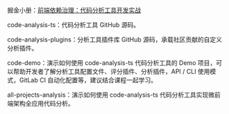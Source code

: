掘金小册：[前端依赖治理：代码分析工具开发实战](https://juejin.cn/book/7202598408815640631)

code-analysis-ts：代码分析工具 GitHub 源码。

code-analysis-plugins：分析工具插件库 GitHub 源码，承载社区贡献的自定义分析插件。

code-demo：演示如何使用 code-analysis-ts 代码分析工具的 Demo 项目，可以帮助开发者了解分析工具配置文件、评分插件、分析插件，API / CLI 使用模式，GitLab CI 自动化配置等，建议结合课程一起学习。

all-projects-analysis：演示如何使用 code-analysis-ts 代码分析工具实现微前端架构全应用代码分析。